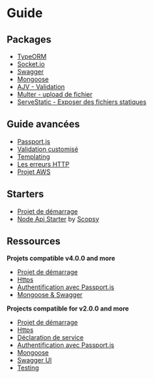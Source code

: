 # Guide

## Packages

* [TypeORM](tutorials/typeorm.md)
* [Socket.io](tutorials/socket-io.md)
* [Swagger](tutorials/swagger.md)
* [Mongoose](tutorials/mongoose.md)
* [AJV - Validation](tutorials/ajv.md)
* [Multer - upload de fichier](tutorials/upload-files-with-multer.md)
* [ServeStatic - Exposer des fichiers statiques](tutorials/serve-static-files.md)

## Guide avancées

* [Passport.js](tutorials/passport.md)
* [Validation customisé](tutorials/custom-validator.md)
* [Templating](tutorials/templating.md)
* [Les erreurs HTTP](tutorials/throw-http-exceptions.md)
* [Projet AWS](tutorials/aws.md)

## Starters

* [Projet de démarrage](https://github.com/Romakita/example-ts-express-decorator/tree/4.0.0/example-basic)
* [Node Api Starter](https://github.com/scopsy/node-typescript-starter) by [Scopsy](https://github.com/scopsy)

## Ressources 

**Projets compatible v4.0.0 and more**

* [Projet de démarrage](https://github.com/Romakita/example-ts-express-decorator/tree/4.0.0/example-basic)
* [Https](https://github.com/Romakita/example-ts-express-decorator/tree/4.0.0/example-https)
* [Authentification avec Passport.js](https://github.com/Romakita/example-ts-express-decorator/tree/4.0.0/example-passport)
* [Mongoose & Swagger](https://github.com/Romakita/example-ts-express-decorator/tree/4.0.0/example-mongoose)

**Projects compatible for v2.0.0 and more**

* [Projet de démarrage](https://github.com/Romakita/example-ts-express-decorator/tree/2.0.0/example-basic)
* [Https](https://github.com/Romakita/example-ts-express-decorator/tree/2.0.0/example-https)
* [Déclaration de service](https://github.com/Romakita/example-ts-express-decorator/tree/2.0.0/example-services)
* [Authentification avec Passport.js](https://github.com/Romakita/example-ts-express-decorator/tree/2.0.0/example-passport)
* [Mongoose](https://github.com/Romakita/example-ts-express-decorator/tree/2.0.0/example-mongoose)
* [Swagger UI](https://github.com/Romakita/example-ts-express-decorator/tree/2.0.0/example-swagger)
* [Testing](https://github.com/Romakita/example-ts-express-decorator/tree/2.0.0/example-testing)

